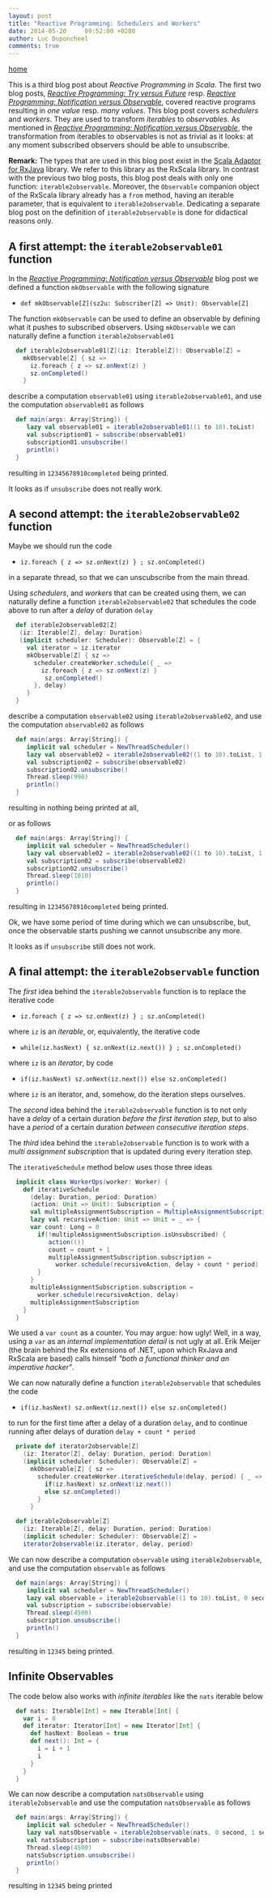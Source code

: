 ```yaml
---
layout: post
title: "Reactive Programming: Schedulers and Workers"
date: 2014-05-20	 09:52:00 +0200
author: Luc Duponcheel
comments: true
---
```


[home](/)

This is a third blog post about _Reactive Programming in Scala_.
The first two blog posts,
[_Reactive Programming: Try versus Future_](/blog/2014/05/11/reactive-programming-try-future)
resp.
[_Reactive Programming: Notification versus Observable_](/blog/2014/05/14/reactive-programming-notification-observable),
covered reactive programs resulting in _one value_ resp. _many values_.
This blog post covers _schedulers_ and _workers_.
They are used to transform _iterables_ to _observables_.
As mentioned in
[_Reactive Programming: Notification versus Observable_](/blog/2014/05/14/reactive-programming-notification-observable),
the transformation from iterables to observables is not as trivial as it looks: at any moment subscribed observers should be able to unsubscribe.

__Remark:__ 
The types that are used in this blog post exist in the
[Scala Adaptor for RxJava](https://github.com/Netflix/RxJava/tree/master/language-adaptors/rxjava-scala) library.
We refer to this library as the RxScala library.
In contrast with the previous two blog posts, this blog post deals with only one function: `iterable2observable`.
Moreover, the `Observable` companion object of the RxScala library already has a `from` method, having an iterable parameter,
that is equivalent to `iterable2observable`.
Dedicating a separate blog post on the definition of `iterable2observable` is done for didactical reasons only.

<!-- more -->

A first attempt: the `iterable2observable01` function
-----------------------------------------------------

In the
[_Reactive Programming: Notification versus Observable_](/blog/2014/05/14/reactive-programming-notification-observable) blog post
we defined a function `mkObservable` with the following signature

* `def mkObservable[Z](sz2u: Subscriber[Z] => Unit): Observable[Z]`

The function `mkObservable` can be used to define an observable by defining what it pushes to subscribed observers.
Using `mkObservable` we can naturally define a function `iterable2observable01`

``` scala
  def iterable2observable01[Z](iz: Iterable[Z]): Observable[Z] =
    mkObservable[Z] { sz =>
      iz.foreach { z => sz.onNext(z) } 
      sz.onCompleted()
    }
```

describe a computation `observable01` using `iterable2observable01`,
and use the computation `observable01` as follows

``` scala
  def main(args: Array[String]) {
     lazy val observable01 = iterable2observable01((1 to 10).toList)
     val subscription01 = subscribe(observable01)
     subscription01.unsubscribe() 
     println() 
  }
```

resulting in `12345678910completed` being printed.

It looks as if `unsubscribe` does not really work.

A second attempt: the `iterable2observable02` function
------------------------------------------------------

Maybe we should run the code 

* `iz.foreach { z => sz.onNext(z) } ; sz.onCompleted()`

in a separate thread, so that we can unscubscribe from the main thread.

Using _schedulers_, and _workers_ that can be created using them,
we can naturally define a function `iterable2observable02`
that schedules the code above to run after a _delay_ of duration `delay`

``` scala
  def iterable2observable02[Z]
   (iz: Iterable[Z], delay: Duration)
   (implicit scheduler: Scheduler): Observable[Z] = {
     val iterator = iz.iterator
     mkObservable[Z] { sz =>
       scheduler.createWorker.schedule({ _ => 
         iz.foreach { z => sz.onNext(z) } 
          sz.onCompleted()
       }, delay)
     }
  }
```

describe a computation `observable02` using `iterable2observable02`,
and use the computation `observable02` as follows

``` scala
  def main(args: Array[String]) {
     implicit val scheduler = NewThreadScheduler()
     lazy val observable02 = iterable2observable02((1 to 10).toList, 1 second)
     val subscription02 = subscribe(observable02)
     subscription02.unsubscribe() 
     Thread.sleep(990)
     println() 
  } 
```

resulting in nothing being printed at all,

or as follows

``` scala
  def main(args: Array[String]) {
     implicit val scheduler = NewThreadScheduler()
     lazy val observable02 = iterable2observable02((1 to 10).toList, 1 second)
     val subscription02 = subscribe(observable02)
     subscription02.unsubscribe() 
     Thread.sleep(1010)
     println() 
  } 
```

resulting in `12345678910completed` being printed.

Ok, we have some period of time during which we can unsubscribe,
but, once the observable starts pushing we cannot unsubscribe any more.

It looks as if `unsubscribe` still does not work.

A final attempt: the `iterable2observable` function
---------------------------------------------------

The _first_ idea behind the `iterable2observable` function is to replace the iterative code 

* `iz.foreach { z => sz.onNext(z) } ; sz.onCompleted()`

where `iz` is an _iterable_, or, equivalently, the iterative code

* `while(iz.hasNext) { sz.onNext(iz.next()) } ; sz.onCompleted()`

where `iz` is an _iterator_, by code

* `if(iz.hasNext) sz.onNext(iz.next()) else sz.onCompleted()`

where `iz` is an iterator, and, somehow, do the iteration steps ourselves.

The _second_ idea behind the `iterable2observable` function is to not only
have a _delay_ of a certain duration _before the first iteration step_, but to also
have a _period_ of a certain duration _between consecutive iteration steps_.

The _third_ idea behind the `iterable2observable` function is to work with a
_multi assignment subscription_ that is updated during every iteration step.


The `iterativeSchedule` method below uses those three ideas

``` scala
  implicit class WorkerOps(worker: Worker) {
    def iterativeSchedule
      (delay: Duration, period: Duration)
      (action: Unit => Unit): Subscription = {
      val multipleAssignmentSubscription = MultipleAssignmentSubscription();
      lazy val recursiveAction: Unit => Unit = _ => {
      var count: Long = 0
        if(!multipleAssignmentSubscription.isUnsubscribed) {
           action(())
           count = count + 1
           multipleAssignmentSubscription.subscription =
             worker.schedule(recursiveAction, delay + count * period)
        }
      }
      multipleAssignmentSubscription.subscription =
        worker.schedule(recursiveAction, delay)
      multipleAssignmentSubscription
    }
  }
```

We used a `var count` as a counter. You may argue: how ugly!
Well, in a way, using a `var` as an _internal implementation detail_ is not ugly at all.
Erik Meijer (the brain behind the Rx extensions of .NET, upon which RxJava
and RxScala are based) calls himself _"both a functional thinker and an imperative hacker"_.


We can now naturally define a function `iterable2observable`
that schedules the code 

* `if(iz.hasNext) sz.onNext(iz.next()) else sz.onCompleted()`

to run for the first time after a delay of a duration `delay`,
and to continue running after delays of duration `delay + count * period`

``` scala
  private def iterator2observable[Z]
    (iz: Iterator[Z], delay: Duration, period: Duration)
    (implicit scheduler: Scheduler): Observable[Z] =
      mkObservable[Z] { sz =>
        scheduler.createWorker.iterativeSchedule(delay, period) { _ =>
          if(iz.hasNext) sz.onNext(iz.next())
          else sz.onCompleted()
        }
      }

  def iterable2observable[Z]
    (iz: Iterable[Z], delay: Duration, period: Duration)
    (implicit scheduler: Scheduler): Observable[Z] =
    iterator2observable(iz.iterator, delay, period)
```

We can now describe a computation `observable` using `iterable2observable`,
and use the computation `observable` as follows

``` scala
  def main(args: Array[String]) {
     implicit val scheduler = NewThreadScheduler()
     lazy val observable = iterable2observable((1 to 10).toList, 0 second, 1 second)
     val subscription = subscribe(observable)
     Thread.sleep(4500)
     subscription.unsubscribe()
     println()
  }
```

resulting in `12345` being printed.


Infinite Observables
--------------------

The code below also works with _infinite iterables_ like the `nats` iterable below

``` scala
  def nats: Iterable[Int] = new Iterable[Int] {
    var i = 0
    def iterator: Iterator[Int] = new Iterator[Int] {
      def hasNext: Boolean = true
      def next(): Int = { 
        i = i + 1
        i
      }
    }
  }
```

We can now describe a computation `natsObservable` using `iterable2observable`
and use the computation `natsObservable` as follows

``` scala
  def main(args: Array[String]) {
     implicit val scheduler = NewThreadScheduler()
     lazy val natsObservable = iterable2observable(nats, 0 second, 1 second)
     val natsSubscription = subscribe(natsObservable)
     Thread.sleep(4500)
     natsSubscription.unsubscribe()
     println()
  }
```

resulting in `12345` being printed



















